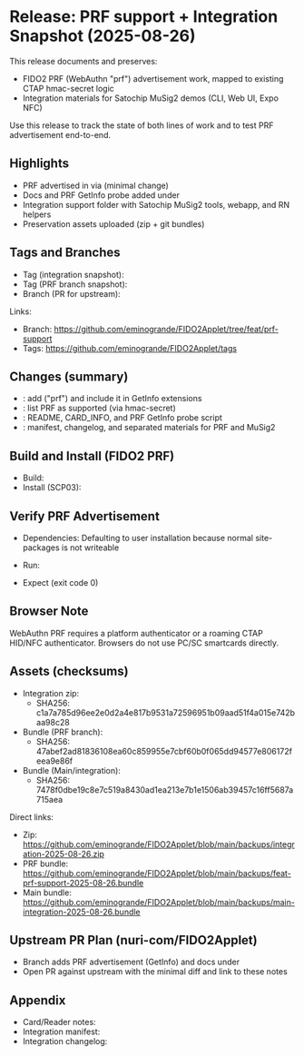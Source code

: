 # Release: PRF support + Integration Snapshot (2025-08-26)

This release documents and preserves:
- FIDO2 PRF (WebAuthn "prf") advertisement work, mapped to existing CTAP hmac-secret logic
- Integration materials for Satochip MuSig2 demos (CLI, Web UI, Expo NFC)

Use this release to track the state of both lines of work and to test PRF advertisement end-to-end.

## Highlights
- PRF advertised in  via  (minimal change)
- Docs and PRF GetInfo probe added under 
- Integration support folder with Satochip MuSig2 tools, webapp, and RN helpers
- Preservation assets uploaded (zip + git bundles)

## Tags and Branches
- Tag (integration snapshot): 
- Tag (PRF branch snapshot): 
- Branch (PR for upstream): 

Links:
- Branch: https://github.com/eminogrande/FIDO2Applet/tree/feat/prf-support
- Tags: https://github.com/eminogrande/FIDO2Applet/tags

## Changes (summary)
- : add  ("prf") and include it in GetInfo extensions
- : list PRF as supported (via hmac-secret)
- : README, CARD_INFO, and PRF GetInfo probe script
- : manifest, changelog, and separated materials for PRF and MuSig2

## Build and Install (FIDO2 PRF)
- Build: 
- Install (SCP03):


## Verify PRF Advertisement
- Dependencies: Defaulting to user installation because normal site-packages is not writeable
- Run:

- Expect  (exit code 0)

## Browser Note
WebAuthn PRF requires a platform authenticator or a roaming CTAP HID/NFC authenticator. Browsers do not use PC/SC smartcards directly.

## Assets (checksums)
- Integration zip: 
  - SHA256: c1a7a785d96ee2e0d2a4e817b9531a72596951b09aad51f4a015e742baa98c28
- Bundle (PRF branch): 
  - SHA256: 47abef2ad81836108ea60c859955e7cbf60b0f065dd94577e806172feea9e86f
- Bundle (Main/integration): 
  - SHA256: 7478f0dbe19c8e7c519a8430ad1ea213e7b1e1506ab39457c16ff5687a715aea

Direct links:
- Zip: https://github.com/eminogrande/FIDO2Applet/blob/main/backups/integration-2025-08-26.zip
- PRF bundle: https://github.com/eminogrande/FIDO2Applet/blob/main/backups/feat-prf-support-2025-08-26.bundle
- Main bundle: https://github.com/eminogrande/FIDO2Applet/blob/main/backups/main-integration-2025-08-26.bundle

## Upstream PR Plan (nuri-com/FIDO2Applet)
- Branch  adds PRF advertisement (GetInfo) and docs under 
- Open PR against upstream  with the minimal diff and link to these notes

## Appendix
- Card/Reader notes: 
- Integration manifest: 
- Integration changelog: 
